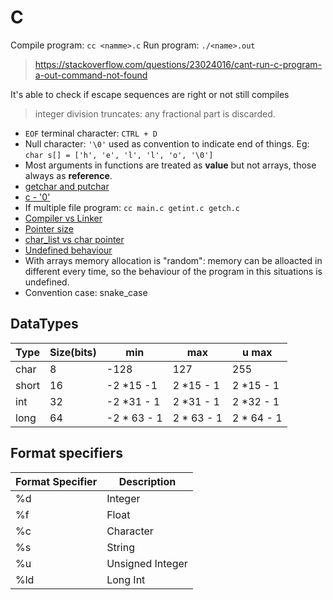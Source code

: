 # C

Compile program: `cc <namme>.c`
Run program: `./<name>.out`
> https://stackoverflow.com/questions/23024016/cant-run-c-program-a-out-command-not-found

It's able to check if escape sequences are right or not still compiles

> integer division truncates: any fractional part is discarded.

* `EOF` terminal character: `CTRL + D`
* Null character: `'\0'` used as convention to indicate end of things. Eg: `char s[] = ['h', 'e', 'l', 'l', 'o', '\0']`
* Most arguments in functions are treated as **value** but not arrays, those always as **reference**.
* [getchar and putchar](https://stackoverflow.com/questions/17552458/theory-behind-getchar-and-putchar-functions)
* [c - '0'](https://stackoverflow.com/a/7403877/3364845)
* If multiple file program: `cc main.c getint.c getch.c`
* [Compiler vs Linker](https://stackoverflow.com/questions/3831312/what-are-the-differences-between-a-compiler-and-a-linker/3831354)
* [Pointer size](https://stackoverflow.com/questions/38822692/why-to-specify-a-pointer-type/38822710)
* [char_list vs char pointer](https://stackoverflow.com/questions/1011455/is-it-possible-to-modify-a-string-of-char-in-c)
* [Undefined behaviour](https://en.wikipedia.org/wiki/Undefined_behavior)
* With arrays memory allocation is "random": memory can be alloacted in different every time, so the behaviour of the program in this situations is undefined.
* Convention case: snake_case


## DataTypes

|   Type|   Size(bits)|   min|   max|   u max|
|---|---|---|---|---|
|   char|8   |  -128 |  127 |   255|
| short  |  16 |  -2 *15 -1  | 2 *15 - 1 | 2 *15 - 1 |
| int  |  32 |  -2 *31 - 1 | 2 *31 - 1 |  2 *32 - 1 |
| long  |  64 |  -2 * 63 - 1 | 2 * 63 - 1 |  2 * 64 - 1 |


## Format specifiers

|   Format Specifier|   Description| 
|---|---|
|%d |	Integer |
|%f |	Float |
|%c |	Character |
|%s |	String |
|%u |	Unsigned Integer |
|%ld |	Long Int |

